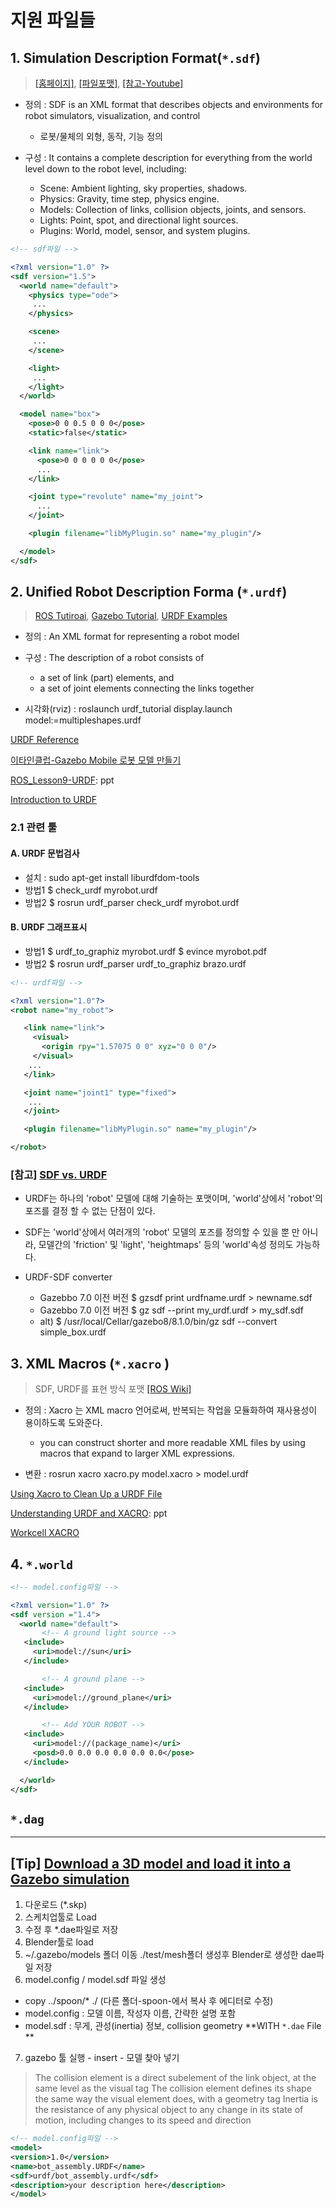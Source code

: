 # 지원 파일들 


## 1. Simulation Description Format(`*.sdf`) 

> [[홈페이지]](http://sdformat.org/), [[파일포맷]](http://sdformat.org/spec?ver=1.6&elem=model), [[참고-Youtube]](https://www.youtube.com/watch?v=sHzC--X0zQE)

- 정의 : SDF is an XML format that describes objects and environments for robot simulators, visualization, and control
  - 로봇/물체의 외형, 동작, 기능 정의 

- 구성 : It contains a complete description for everything from the world level down to the robot level, including:
  - Scene: Ambient lighting, sky properties, shadows.
  - Physics: Gravity, time step, physics engine.
  - Models: Collection of links, collision objects, joints, and sensors.
  - Lights: Point, spot, and directional light sources.
  - Plugins: World, model, sensor, and system plugins.


```xml
<!-- sdf파일 -->

<?xml version="1.0" ?>
<sdf version="1.5">
  <world name="default">
    <physics type="ode">
     ...
    </physics>

    <scene>
     ...
    </scene>  

    <light>
     ...
    </light>
  </world>

  <model name="box">
    <pose>0 0 0.5 0 0 0</pose>
    <static>false</static>

    <link name="link">
      <pose>0 0 0 0 0 0</pose>
      ...
    </link>

    <joint type="revolute" name="my_joint">
      ...
    </joint>

    <plugin filename="libMyPlugin.so" name="my_plugin"/>

  </model>
</sdf>

```

## 2. Unified Robot Description Forma (`*.urdf`)

> [ROS Tutiroai](http://wiki.ros.org/urdf/Tutorials), [Gazebo Tutorial](http://gazebosim.org/tutorials/?tut=ros_urdf), [URDF Examples](http://wiki.ros.org/urdf/Examples)

- 정의 : An XML format for representing a robot model

- 구성 : The description of a robot consists of 
  - a set of link (part) elements, and 
  - a set of joint elements connecting the links together
  
- 시각화(rviz) :  roslaunch urdf_tutorial display.launch model:=multipleshapes.urdf

[URDF Reference](http://enesbot.me/urdf-reference.html)

[이타인클럽-Gazebo Mobile 로봇 모델 만들기](https://opentutorials.org/course/2845/16603)

[ROS_Lesson9-URDF](https://u.cs.biu.ac.il/~yehoshr1/89-685/Fall2015/ROS_Lesson9.pdf): ppt


[Introduction to URDF](https://industrial-training-master.readthedocs.io/en/melodic/_source/session3/Intro-to-URDF.html)


### 2.1  관련 툴 

#### A. URDF 문법검사
- 설치 : sudo apt-get install liburdfdom-tools
- 방법1 $ check_urdf myrobot.urdf
- 방법2 $ rosrun urdf_parser check_urdf myrobot.urdf

#### B. URDF 그래프표시
- 방법1 $ urdf_to_graphiz myrobot.urdf $ evince myrobot.pdf
- 방법2 $ rosrun urdf_parser urdf_to_graphiz brazo.urdf


```xml
<!-- urdf파일 -->

<?xml version="1.0"?>
<robot name="my_robot">

   <link name="link">
     <visual>
       <origin rpy="1.57075 0 0" xyz="0 0 0"/> 
     </visual>
    ...
   </link>

   <joint name="joint1" type="fixed">
    ...
   </joint>

   <plugin filename="libMyPlugin.so" name="my_plugin"/>

</robot>

```

### [참고] [SDF vs. URDF ](https://github.com/modulabs/gazebo-tutorial/wiki/URDF-vs.-SDF)

- URDF는 하나의 'robot' 모델에 대해 기술하는 포맷이며, 'world'상에서 'robot'의 포즈를 결정 할 수 없는 단점이 있다.

- SDF는 'world'상에서 여러개의 'robot' 모델의 포즈를 정의할 수 있을 뿐 만 아니라, 모델간의 'friction' 및 'light', 'heightmaps' 등의 'world'속성 정의도 가능하다.


- URDF-SDF converter
  - Gazebbo 7.0 이전 버전 $ gzsdf print urdfname.urdf > newname.sdf
  - Gazebbo 7.0 이전 버전 $ gz sdf --print my_urdf.urdf > my_sdf.sdf
  - alt) $ /usr/local/Cellar/gazebo8/8.1.0/bin/gz sdf --convert simple_box.urdf


## 3.  XML Macros (`*.xacro` )

> SDF, URDF를 표현 방식 포맷 [[ROS Wiki]](http://wiki.ros.org/xacro)

- 정의 : Xacro 는 XML macro 언어로써, 반복되는 작업을 모듈화하여 재사용성이 용이하도록 도와준다.
  - you can construct shorter and more readable XML files by using macros that expand to larger XML expressions.

- 변환 : rosrun xacro xacro.py model.xacro > model.urdf

[Using Xacro to Clean Up a URDF File](http://wiki.ros.org/urdf/Tutorials/Using%20Xacro%20to%20Clean%20Up%20a%20URDF%20File)


[Understanding URDF and XACRO](https://ni.www.techfak.uni-bielefeld.de/files/URDF-XACRO.pdf): ppt

[Workcell XACRO](https://industrial-training-master.readthedocs.io/en/melodic/_source/session3/Workcell-XACRO.html)

## 4. `*.world`


```xml
<!-- model.config파일 -->

<?xml version="1.0" ?>
<sdf version ="1.4">
  <world name="default">
       <!-- A ground light source -->
   <include>
     <uri>model://sun</uri>
   </include>

       <!-- A ground plane -->
   <include>
     <uri>model://ground_plane</uri>
   </include>

       <!-- Add YOUR ROBOT -->
   <include>
     <uri>model://(package_name)</uri>
     <posd>0.0 0.0 0.0 0.0 0.0 0.0</pose>
   </include>

  </world>
</sdf>


```





## `*.dag `


---


## [Tip] [Download a 3D model and load it into a Gazebo simulation](https://www.youtube.com/watch?v=aP4sDyrRzpU)

1. 다운로드 (*.skp)
2. 스케치업툴로 Load
3. 수정 후 *.dae파일로 저장
4. Blender툴로 load
5. ~/.gazebo/models 폴더 이동 ./test/mesh폴더 생성후 Blender로 생성한 dae파일 저장
6. model.config / model.sdf 파일 생성
- copy ../spoon/* ./ (다른 폴더-spoon-에서 복사 후 에디터로 수정)
- model.config : 모델 이름, 작성자 이름, 간략한 설명 포함
- model.sdf : 무게, 관성(inertia) 정보, collision geometry **WITH `*.dae` File **
7. gazebo 툴 실행 - insert - 모델 찾아 넣기

> The collision element is a direct subelement of the link object, at the same level as the visual tag
> The collision element defines its shape the same way the visual element does, with a geometry tag
> Inertia is the resistance of any physical object to any change in its state of motion, including changes to its speed and direction

```xml
<!-- model.config파일 -->
<model>
<version>1.0</version>
<name>bot_assembly.URDF</name>
<sdf>urdf/bot_assembly.urdf</sdf>
<description>your description here</description>
</model>
```